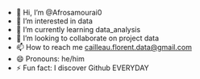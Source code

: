 - 👋 Hi, I’m @Afrosamourai0
- 👀 I’m interested in data
- 🌱 I’m currently learning data_analysis
- 💞️ I’m looking to collaborate on project data
- 📫 How to reach me cailleau.florent.data@gmail.com
- 😄 Pronouns: he/him
- ⚡ Fun fact: I discover Github EVERYDAY

<!---
Afrosamourai0/Afrosamourai0 is a ✨ special ✨ repository because its `README.md` (this file) appears on your GitHub profile.
You can click the Preview link to take a look at your changes.
--->
